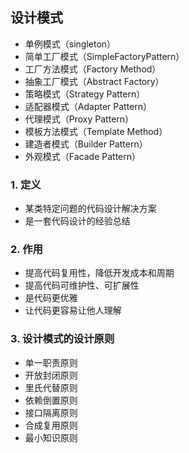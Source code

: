 ## 设计模式
- 单例模式（singleton）
- 简单工厂模式（SimpleFactoryPattern）
- 工厂方法模式（Factory Method）
- 抽象工厂模式（Abstract Factory）
- 策略模式（Strategy Pattern）
- 适配器模式（Adapter Pattern）
- 代理模式（Proxy Pattern）
- 模板方法模式（Template Method）
- 建造者模式（Builder Pattern）
- 外观模式（Facade Pattern）

### 1. 定义
- 某类特定问题的代码设计解决方案
- 是一套代码设计的经验总结

### 2. 作用
- 提高代码复用性，降低开发成本和周期
- 提高代码可维护性、可扩展性
- 是代码更优雅
- 让代码更容易让他人理解

### 3. 设计模式的设计原则
- 单一职责原则
- 开放封闭原则
- 里氏代替原则
- 依赖倒置原则
- 接口隔离原则
- 合成复用原则
- 最小知识原则